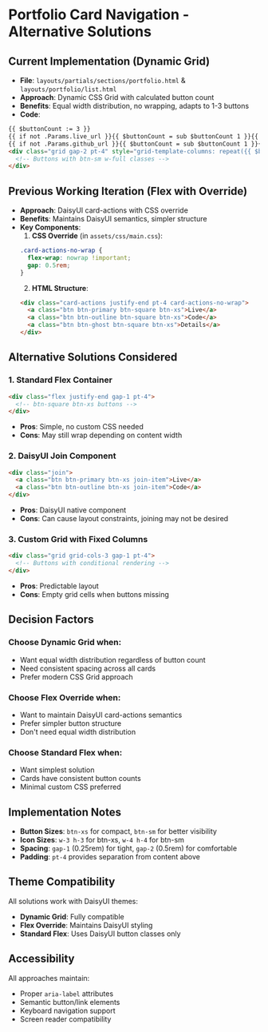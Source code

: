# Portfolio Card Navigation - Alternative Solutions

## Current Implementation (Dynamic Grid)
- **File**: `layouts/partials/sections/portfolio.html` & `layouts/portfolio/list.html`
- **Approach**: Dynamic CSS Grid with calculated button count
- **Benefits**: Equal width distribution, no wrapping, adapts to 1-3 buttons
- **Code**:
```html
{{ $buttonCount := 3 }}
{{ if not .Params.live_url }}{{ $buttonCount = sub $buttonCount 1 }}{{ end }}
{{ if not .Params.github_url }}{{ $buttonCount = sub $buttonCount 1 }}{{ end }}
<div class="grid gap-2 pt-4" style="grid-template-columns: repeat({{ $buttonCount }}, 1fr);">
  <!-- Buttons with btn-sm w-full classes -->
</div>
```

## Previous Working Iteration (Flex with Override)
- **Approach**: DaisyUI card-actions with CSS override
- **Benefits**: Maintains DaisyUI semantics, simpler structure
- **Key Components**:
  1. **CSS Override** (in `assets/css/main.css`):
  ```css
  .card-actions-no-wrap {
    flex-wrap: nowrap !important;
    gap: 0.5rem;
  }
  ```
  2. **HTML Structure**:
  ```html
  <div class="card-actions justify-end pt-4 card-actions-no-wrap">
    <a class="btn btn-primary btn-square btn-xs">Live</a>
    <a class="btn btn-outline btn-square btn-xs">Code</a>
    <a class="btn btn-ghost btn-square btn-xs">Details</a>
  </div>
  ```

## Alternative Solutions Considered

### 1. Standard Flex Container
```html
<div class="flex justify-end gap-1 pt-4">
  <!-- btn-square btn-xs buttons -->
</div>
```
- **Pros**: Simple, no custom CSS needed
- **Cons**: May still wrap depending on content width

### 2. DaisyUI Join Component
```html
<div class="join">
  <a class="btn btn-primary btn-xs join-item">Live</a>
  <a class="btn btn-outline btn-xs join-item">Code</a>
</div>
```
- **Pros**: DaisyUI native component
- **Cons**: Can cause layout constraints, joining may not be desired

### 3. Custom Grid with Fixed Columns
```html
<div class="grid grid-cols-3 gap-1 pt-4">
  <!-- Buttons with conditional rendering -->
</div>
```
- **Pros**: Predictable layout
- **Cons**: Empty grid cells when buttons missing

## Decision Factors

### Choose Dynamic Grid when:
- Want equal width distribution regardless of button count
- Need consistent spacing across all cards
- Prefer modern CSS Grid approach

### Choose Flex Override when:
- Want to maintain DaisyUI card-actions semantics
- Prefer simpler button structure
- Don't need equal width distribution

### Choose Standard Flex when:
- Want simplest solution
- Cards have consistent button counts
- Minimal custom CSS preferred

## Implementation Notes

- **Button Sizes**: `btn-xs` for compact, `btn-sm` for better visibility
- **Icon Sizes**: `w-3 h-3` for btn-xs, `w-4 h-4` for btn-sm
- **Spacing**: `gap-1` (0.25rem) for tight, `gap-2` (0.5rem) for comfortable
- **Padding**: `pt-4` provides separation from content above

## Theme Compatibility

All solutions work with DaisyUI themes:
- **Dynamic Grid**: Fully compatible
- **Flex Override**: Maintains DaisyUI styling
- **Standard Flex**: Uses DaisyUI button classes only

## Accessibility

All approaches maintain:
- Proper `aria-label` attributes
- Semantic button/link elements
- Keyboard navigation support
- Screen reader compatibility